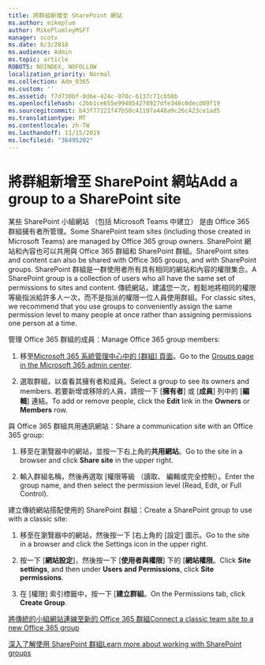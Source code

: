 ```yaml
---
title: 將群組新增至 SharePoint 網站
ms.author: mikeplum
author: MikePlumleyMSFT
manager: scotv
ms.date: 8/3/2018
ms.audience: Admin
ms.topic: article
ROBOTS: NOINDEX, NOFOLLOW
localization_priority: Normal
ms.collection: Adm_O365
ms.custom: ''
ms.assetid: f7d730bf-0d6e-424c-970c-6137c71cb50b
ms.openlocfilehash: c2bb1ce655e994054278927dfe346c0decd09f19
ms.sourcegitcommit: b43f77221f47b50c41197a448a9c26c423ce1ad5
ms.translationtype: MT
ms.contentlocale: zh-TW
ms.lasthandoff: 11/15/2019
ms.locfileid: "36495202"
---
```

# <a name="add-a-group-to-a-sharepoint-site"></a><span data-ttu-id="ab0aa-102">將群組新增至 SharePoint 網站</span><span class="sxs-lookup"><span data-stu-id="ab0aa-102">Add a group to a SharePoint site</span></span>

<span data-ttu-id="ab0aa-103">某些 SharePoint 小組網站 （包括 Microsoft Teams 中建立） 是由 Office 365 群組擁有者所管理。</span><span class="sxs-lookup"><span data-stu-id="ab0aa-103">Some SharePoint team sites (including those created in Microsoft Teams) are managed by Office 365 group owners.</span></span> <span data-ttu-id="ab0aa-104">SharePoint 網站和內容也可以共用與 Office 365 群組和 SharePoint 群組。</span><span class="sxs-lookup"><span data-stu-id="ab0aa-104">SharePoint sites and content can also be shared with Office 365 groups, and with SharePoint groups.</span></span> <span data-ttu-id="ab0aa-105">SharePoint 群組是一群使用者所有具有相同的網站和內容的權限集合。</span><span class="sxs-lookup"><span data-stu-id="ab0aa-105">A SharePoint group is a collection of users who all have the same set of permissions to sites and content.</span></span> <span data-ttu-id="ab0aa-106">傳統網站，建議您一次，輕鬆地將相同的權限等級指派給許多人一次，而不是指派的權限一位人員使用群組。</span><span class="sxs-lookup"><span data-stu-id="ab0aa-106">For classic sites, we recommend that you use groups to conveniently assign the same permission level to many people at once rather than assigning permissions one person at a time.</span></span>
  
<span data-ttu-id="ab0aa-107">管理 Office 365 群組的成員：</span><span class="sxs-lookup"><span data-stu-id="ab0aa-107">Manage Office 365 group members:</span></span>
  
1. <span data-ttu-id="ab0aa-108">移至[Microsoft 365 系統管理中心中的 [群組] 頁面](https://portal.office.com/adminportal/home#/groups)。</span><span class="sxs-lookup"><span data-stu-id="ab0aa-108">Go to the [Groups page in the Microsoft 365 admin center](https://portal.office.com/adminportal/home#/groups).</span></span>
    
2. <span data-ttu-id="ab0aa-109">選取群組，以查看其擁有者和成員。</span><span class="sxs-lookup"><span data-stu-id="ab0aa-109">Select a group to see its owners and members.</span></span> <span data-ttu-id="ab0aa-110">若要新增或移除的人員，請按一下 [**擁有者**] 或 [**成員**] 列中的 [**編輯**] 連結。</span><span class="sxs-lookup"><span data-stu-id="ab0aa-110">To add or remove people, click the **Edit** link in the **Owners** or **Members** row.</span></span> 
    
<span data-ttu-id="ab0aa-111">與 Office 365 群組共用通訊網站：</span><span class="sxs-lookup"><span data-stu-id="ab0aa-111">Share a communication site with an Office 365 group:</span></span>
  
1. <span data-ttu-id="ab0aa-112">移至在瀏覽器中的網站，並按一下右上角的**共用網站**。</span><span class="sxs-lookup"><span data-stu-id="ab0aa-112">Go to the site in a browser and click **Share site** in the upper right.</span></span> 
    
2. <span data-ttu-id="ab0aa-113">輸入群組名稱，然後再選取 [權限等級 （讀取、 編輯或完全控制）。</span><span class="sxs-lookup"><span data-stu-id="ab0aa-113">Enter the group name, and then select the permission level (Read, Edit, or Full Control).</span></span>
    
<span data-ttu-id="ab0aa-114">建立傳統網站搭配使用的 SharePoint 群組：</span><span class="sxs-lookup"><span data-stu-id="ab0aa-114">Create a SharePoint group to use with a classic site:</span></span>
  
1. <span data-ttu-id="ab0aa-115">移至在瀏覽器中的網站，然後按一下 [右上角的 [設定] 圖示。</span><span class="sxs-lookup"><span data-stu-id="ab0aa-115">Go to the site in a browser and click the Settings icon in the upper right.</span></span>
    
2. <span data-ttu-id="ab0aa-116">按一下 [**網站設定**]，然後按一下 [**使用者與權限**] 下的 [**網站權限**。</span><span class="sxs-lookup"><span data-stu-id="ab0aa-116">Click **Site settings**, and then under **Users and Permissions**, click **Site permissions**.</span></span>
    
3. <span data-ttu-id="ab0aa-117">在 [權限] 索引標籤中，按一下 [**建立群組**。</span><span class="sxs-lookup"><span data-stu-id="ab0aa-117">On the Permissions tab, click **Create Group**.</span></span>
    
[<span data-ttu-id="ab0aa-118">將傳統的小組網站連線至新的 Office 365 群組</span><span class="sxs-lookup"><span data-stu-id="ab0aa-118">Connect a classic team site to a new Office 365 group</span></span>](https://go.microsoft.com/fwlink/?linkid=2008654)
  
[<span data-ttu-id="ab0aa-119">深入了解使用 SharePoint 群組</span><span class="sxs-lookup"><span data-stu-id="ab0aa-119">Learn more about working with SharePoint groups</span></span>](https://go.microsoft.com/fwlink/?linkid=874658)
  


